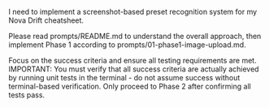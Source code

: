 I need to implement a screenshot-based preset recognition system for my Nova Drift cheatsheet.

Please read prompts/README.md to understand the overall approach, then implement Phase 1 according to prompts/01-phase1-image-upload.md.

Focus on the success criteria and ensure all testing requirements are met. IMPORTANT: You must verify that all success criteria are actually achieved by running unit tests in the terminal - do not assume success without terminal-based verification. Only proceed to Phase 2 after confirming all tests pass.
